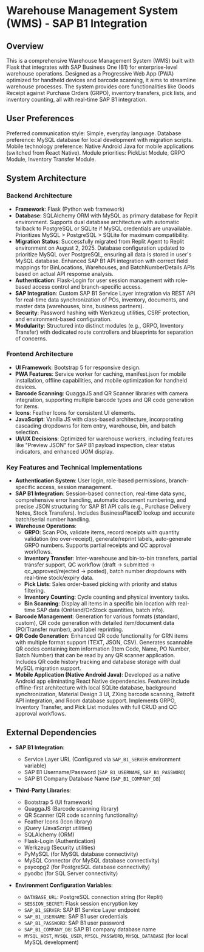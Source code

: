 # Warehouse Management System (WMS) - SAP B1 Integration

## Overview

This is a comprehensive Warehouse Management System (WMS) built with Flask that integrates with SAP Business One (B1) for enterprise-level warehouse operations. Designed as a Progressive Web App (PWA) optimized for handheld devices and barcode scanning, it aims to streamline warehouse processes. The system provides core functionalities like Goods Receipt against Purchase Orders (GRPO), inventory transfers, pick lists, and inventory counting, all with real-time SAP B1 integration.

## User Preferences

Preferred communication style: Simple, everyday language.
Database preference: MySQL database for local development with migration scripts.
Mobile technology preference: Native Android Java for mobile applications (switched from React Native).
Module priorities: PickList Module, GRPO Module, Inventory Transfer Module.

## System Architecture

### Backend Architecture
- **Framework**: Flask (Python web framework)
- **Database**: SQLAlchemy ORM with MySQL as primary database for Replit environment. Supports dual database architecture with automatic fallback to PostgreSQL or SQLite if MySQL credentials are unavailable. Prioritizes MySQL > PostgreSQL > SQLite for maximum compatibility.
- **Migration Status**: Successfully migrated from Replit Agent to Replit environment on August 2, 2025. Database configuration updated to prioritize MySQL over PostgreSQL, ensuring all data is stored in user's MySQL database. Enhanced SAP B1 API integration with correct field mappings for BinLocations, Warehouses, and BatchNumberDetails APIs based on actual API response analysis.
- **Authentication**: Flask-Login for user session management with role-based access control and branch-specific access.
- **SAP Integration**: Custom SAP B1 Service Layer integration via REST API for real-time data synchronization of POs, inventory, documents, and master data (warehouses, bins, business partners).
- **Security**: Password hashing with Werkzeug utilities, CSRF protection, and environment-based configuration.
- **Modularity**: Structured into distinct modules (e.g., GRPO, Inventory Transfer) with dedicated route controllers and blueprints for separation of concerns.

### Frontend Architecture
- **UI Framework**: Bootstrap 5 for responsive design.
- **PWA Features**: Service worker for caching, manifest.json for mobile installation, offline capabilities, and mobile optimization for handheld devices.
- **Barcode Scanning**: QuaggaJS and QR Scanner libraries with camera integration, supporting multiple barcode types and QR code generation for items.
- **Icons**: Feather Icons for consistent UI elements.
- **JavaScript**: Vanilla JS with class-based architecture, incorporating cascading dropdowns for item entry, warehouse, bin, and batch selection.
- **UI/UX Decisions**: Optimized for warehouse workers, including features like "Preview JSON" for SAP B1 payload inspection, clear status indicators, and enhanced UOM display.

### Key Features and Technical Implementations
- **Authentication System**: User login, role-based permissions, branch-specific access, session management.
- **SAP B1 Integration**: Session-based connection, real-time data sync, comprehensive error handling, automatic document numbering, and precise JSON structuring for SAP B1 API calls (e.g., Purchase Delivery Notes, Stock Transfers). Includes BusinessPlaceID lookup and accurate batch/serial number handling.
- **Warehouse Operations**:
    - **GRPO**: Scan POs, validate items, record receipts with quantity validation (no over-receipt), generate/reprint labels, auto-generate GRPO numbers. Supports partial receipts and QC approval workflows.
    - **Inventory Transfer**: Inter-warehouse and bin-to-bin transfers, partial transfer support, QC workflow (draft → submitted → qc_approved/rejected → posted), batch number dropdowns with real-time stock/expiry data.
    - **Pick Lists**: Sales order-based picking with priority and status filtering.
    - **Inventory Counting**: Cycle counting and physical inventory tasks.
    - **Bin Scanning**: Display all items in a specific bin location with real-time SAP data (OnHand/OnStock quantities, batch info).
- **Barcode Management**: Generation for various formats (standard, custom), QR code generation with detailed item/document data (PO/Transfer number), and label reprinting.
- **QR Code Generation**: Enhanced QR code functionality for GRN items with multiple format support (TEXT, JSON, CSV). Generates scannable QR codes containing item information (Item Code, Name, PO Number, Batch Number) that can be read by any QR scanner application. Includes QR code history tracking and database storage with dual MySQL migration support.
- **Mobile Application (Native Android Java)**: Developed as a native Android app eliminating React Native dependencies. Features include offline-first architecture with local SQLite database, background synchronization, Material Design 3 UI, ZXing barcode scanning, Retrofit API integration, and Room database support. Implements GRPO, Inventory Transfer, and Pick List modules with full CRUD and QC approval workflows.

## External Dependencies

- **SAP B1 Integration**:
    - Service Layer URL (Configured via `SAP_B1_SERVER` environment variable)
    - SAP B1 Username/Password (`SAP_B1_USERNAME`, `SAP_B1_PASSWORD`)
    - SAP B1 Company Database Name (`SAP_B1_COMPANY_DB`)

- **Third-Party Libraries**:
    - Bootstrap 5 (UI framework)
    - QuaggaJS (Barcode scanning library)
    - QR Scanner (QR code scanning functionality)
    - Feather Icons (Icon library)
    - jQuery (JavaScript utilities)
    - SQLAlchemy (ORM)
    - Flask-Login (Authentication)
    - Werkzeug (Security utilities)
    - PyMySQL (for MySQL database connectivity)
    - MySQL Connector (for MySQL database connectivity)
    - psycopg2 (for PostgreSQL database connectivity)
    - pyodbc (for SQL Server connectivity)

- **Environment Configuration Variables**:
    - `DATABASE_URL`: PostgreSQL connection string (for Replit)
    - `SESSION_SECRET`: Flask session encryption key
    - `SAP_B1_SERVER`: SAP B1 Service Layer endpoint
    - `SAP_B1_USERNAME`: SAP B1 user credentials
    - `SAP_B1_PASSWORD`: SAP B1 user password
    - `SAP_B1_COMPANY_DB`: SAP B1 company database name
    - `MYSQL_HOST`, `MYSQL_USER`, `MYSQL_PASSWORD`, `MYSQL_DATABASE` (for local MySQL development)